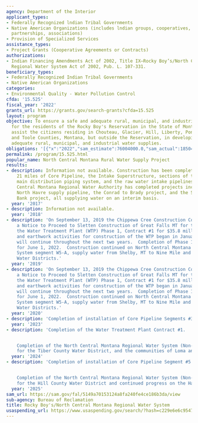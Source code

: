 ```yaml
---
agency: Department of the Interior
applicant_types:
- Federally Recognized lndian Tribal Governments
- Native American Organizations (includes lndian groups, cooperatives, corporations,
  partnerships, associations)
- Provision of Specialized Services
assistance_types:
- Project Grants (Cooperative Agreements or Contracts)
authorizations:
- Indian Financing Amendments Act of 2002, Title IX—Rocky Boy’s/North Central Montana
  Regional Water System Act of 2002, Pub. L. 107-331.
beneficiary_types:
- Federally Recognized Indian Tribal Governments
- Native American Organizations
categories:
- Environmental Quality - Water Pollution Control
cfda: '15.525'
fiscal_year: '2022'
grants_url: https://grants.gov/search-grants?cfda=15.525
layout: program
objective: To ensure a safe and adequate rural, municipal, and industrial water supply
  for the residents of the Rocky Boy's Reservation in the State of Montana, and to
  assist the citizens residing in Chouteau, Glacier, Hill, Liberty, Pondera, Teton,
  and Toole Counties, Montana, but outside the Reservation, in developing safe and
  adequate rural, municipal, and industrial water supplies.
obligations: '[{"x":"2022","sam_estimate":76004000.0,"sam_actual":18504000.0,"usa_spending_actual":18404000.0},{"x":"2023","sam_estimate":20761000.0,"sam_actual":62150000.0,"usa_spending_actual":62150000.0},{"x":"2024","sam_estimate":47946000.0,"sam_actual":0.0,"usa_spending_actual":0.0}]'
permalink: /program/15.525.html
popular_name: North Central Montana Rural Water Supply Project
results:
- description: Information not available. Construction has been completed on over
    21 miles of Core Pipeline, the Intake Superstructure, sections of the on-reservation
    main distribution piping system, and the raw water intake pipelines.  The North
    Central Montana Regional Water Authority has completed projects including the
    North Havre supply pipeline, the Conrad to Brady project, and the Shelby to Cut
    Bank project, all supplying water on an interim basis.
  year: '2017'
- description: Information not available.
  year: '2018'
- description: 'On September 13, 2019 the Chippewa Cree Construction Company issued
    a Notice to Proceed to Sletten Construction of Great Falls MT for the award of
    the Water Treatment Plant (WTP) Phase 1, Contract #1 for $35.8 million.  Mobilization
    and earthwork activities for construction of the WTP began in January 2020 and
    will continue throughout the next two years.  Completion of Phase 1 is scheduled
    for June 1, 2022.  Construction continued on North Central Montana Regional Water
    System segment W5-A, supply water from Shelby, MT to Nine Mile and Oilmont County
    Water Districts.'
  year: '2019'
- description: 'On September 13, 2019 the Chippewa Cree Construction Company issued
    a Notice to Proceed to Sletten Construction of Great Falls MT for the award of
    the Water Treatment Plant (WTP) Phase 1, Contract #1 for $35.8 million.  Mobilization
    and earthwork activities for construction of the WTP began in January 2020 and
    will continue throughout the next two years.  Completion of Phase 1 is scheduled
    for June 1, 2022.  Construction continued on North Central Montana Regional Water
    System segment W5-A, supply water from Shelby, MT to Nine Mile and Oilmont County
    Water Districts.'
  year: '2020'
- description: 'Completion of installation of Core Pipeline Segments #3B & #4.'
  year: '2023'
- description: 'Completion of the Water Treatment Plant Contract #1.


    Completion of the North Central Montana Regional Water System (Non-Tribal) segments
    for the Tiber County Water District, and the communities of Loma and Big Sandy.'
  year: '2024'
- description: 'Completion of installation of Core Pipeline Segment #5.


    Completion of the North Central Montana Regional Water System (Non-Tribal) segments
    for the Hill County Water District and continued progress on the Havre Segment.'
  year: '2025'
sam_url: https://sam.gov/fal/5149a70153124a8fa240fe4ce186b3da/view
sub-agency: Bureau of Reclamation
title: Rocky Boy's/North Central Montana Regional Water System
usaspending_url: https://www.usaspending.gov/search/?hash=c229e6e6c954718c92d802d593b3bd1f
---
```

